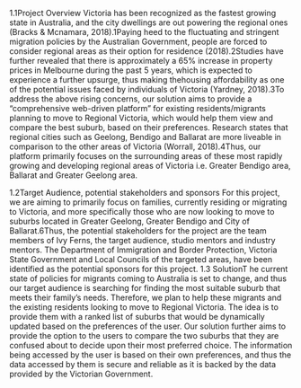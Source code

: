 1.1Project Overview
Victoria has been recognized as the fastest growing state in Australia, and the city dwellings are out powering the regional ones (Bracks & Mcnamara, 2018).1Paying heed to the fluctuating and stringent migration policies by the Australian Government, people are forced to consider regional areas as their option for residence (2018).2Studies have further revealed that there is approximately a 65% increase in property prices in Melbourne during the past 5 years, which is expected to experience a further upsurge, thus making thehousing affordability as one of the potential issues faced by individuals of Victoria (Yardney, 2018).3To address the above rising concerns, our solution aims to provide a “comprehensive web-driven platform” for existing residents/migrants planning to move to Regional Victoria, which would help them view and compare the best suburb, based on their preferences. Research states that regional cities such as Geelong, Bendigo and Ballarat are more liveable in comparison to the other areas of Victoria (Worrall, 2018).4Thus, our platform primarily focuses on the surrounding areas of these most rapidly growing and developing regional areas of Victoria i.e. Greater Bendigo area, Ballarat and Greater Geelong area.

1.2Target Audience, potential stakeholders and sponsors
For this project, we are aiming to primarily focus on families, currently residing or migrating to Victoria, and more specifically those who are now looking to move to suburbs located in Greater Geelong, Greater Bendigo and City of Ballarat.6Thus, the potential stakeholders for the project are the team members of Ivy Ferns, the target audience, studio mentors and industry mentors. The Department of Immigration and Border Protection, Victoria State Government and Local Councils of the targeted areas, have been identified as the potential sponsors for this project.
1.3 SolutionT
he current state of policies for migrants coming to Australia is set to change, and thus our target audience is searching for finding the most suitable suburb that meets their family’s needs. Therefore, we plan to help these migrants and the existing residents looking to move to Regional Victoria. The idea is to provide them with a ranked list of suburbs that would be dynamically updated based on the preferences of the user. Our solution further aims to provide the option to the users to compare the two suburbs that they are confused about to decide upon their most preferred choice. The information being accessed by the user is based on their own preferences, and thus the data accessed by them is secure and reliable as it is backed by the data provided by the Victorian Government.
